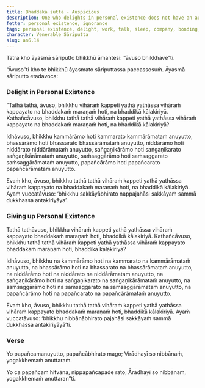 ```yaml
---
title: Bhaddaka sutta - Auspicious
description: One who delights in personal existence does not have an auspicious death. One who delights in Nibbāna and gives up personal existence has an auspicious death.
fetter: personal existence, ignorance
tags: personal existence, delight, work, talk, sleep, company, bonding, mental proliferation, Nibbāna, auspicious, suffering, death, an, an6
character: Venerable Sāriputta
slug: an6.14
---
```


Tatra kho āyasmā sāriputto bhikkhū āmantesi: “āvuso bhikkhave”ti.

“Āvuso”ti kho te bhikkhū āyasmato sāriputtassa paccassosuṁ. Āyasmā sāriputto etadavoca:

### Delight in Personal Existence

“Tathā tathā, āvuso, bhikkhu vihāraṁ kappeti yathā yathāssa vihāraṁ kappayato na bhaddakaṁ maraṇaṁ hoti, na bhaddikā kālakiriyā. Kathañcāvuso, bhikkhu tathā tathā vihāraṁ kappeti yathā yathāssa vihāraṁ kappayato na bhaddakaṁ maraṇaṁ hoti, na bhaddikā kālakiriyā?

Idhāvuso, bhikkhu kammārāmo hoti kammarato kammārāmataṁ anuyutto,
bhassārāmo hoti bhassarato bhassārāmataṁ anuyutto,
niddārāmo hoti niddārato niddārāmataṁ anuyutto,
saṅgaṇikārāmo hoti saṅgaṇikarato saṅgaṇikārāmataṁ anuyutto,
saṁsaggārāmo hoti saṁsaggarato saṁsaggārāmataṁ anuyutto,
papañcārāmo hoti papañcarato papañcārāmataṁ anuyutto.

Evaṁ kho, āvuso, bhikkhu tathā tathā vihāraṁ kappeti yathā yathāssa vihāraṁ kappayato na bhaddakaṁ maraṇaṁ hoti, na bhaddikā kālakiriyā. Ayaṁ vuccatāvuso: ‘bhikkhu sakkāyābhirato nappajahāsi sakkāyaṁ sammā dukkhassa antakiriyāya’.

### Giving up Personal Existence

Tathā tathāvuso, bhikkhu vihāraṁ kappeti yathā yathāssa vihāraṁ kappayato bhaddakaṁ maraṇaṁ hoti, bhaddikā kālakiriyā. Kathañcāvuso, bhikkhu tathā tathā vihāraṁ kappeti yathā yathāssa vihāraṁ kappayato bhaddakaṁ maraṇaṁ hoti, bhaddikā kālakiriyā?

Idhāvuso, bhikkhu na kammārāmo hoti na kammarato na kammārāmataṁ anuyutto,
na bhassārāmo hoti na bhassarato na bhassārāmataṁ anuyutto,
na niddārāmo hoti na niddārato na niddārāmataṁ anuyutto,
na saṅgaṇikārāmo hoti na saṅgaṇikarato na saṅgaṇikārāmataṁ anuyutto,
na saṁsaggārāmo hoti na saṁsaggarato na saṁsaggārāmataṁ anuyutto,
na papañcārāmo hoti na papañcarato na papañcārāmataṁ anuyutto.

Evaṁ kho, āvuso, bhikkhu tathā tathā vihāraṁ kappeti yathā yathāssa vihāraṁ kappayato bhaddakaṁ maraṇaṁ hoti, bhaddikā kālakiriyā. Ayaṁ vuccatāvuso: ‘bhikkhu nibbānābhirato pajahāsi sakkāyaṁ sammā dukkhassa antakiriyāyā’ti.

### Verse

Yo papañcamanuyutto,
papañcābhirato mago;
Virādhayī so nibbānaṁ,
yogakkhemaṁ anuttaraṁ.

Yo ca papañcaṁ hitvāna,
nippapañcapade rato;
Ārādhayī so nibbānaṁ,
yogakkhemaṁ anuttaran”ti.
